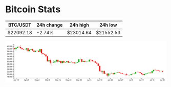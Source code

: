 # Bitcoin Stats

BTC/USDT|24h change|24h high|24h low|
|---|---|---|---|
|$22092.18|-2.74%|$23014.64|$21552.53|

<img src="./chart.svg">
